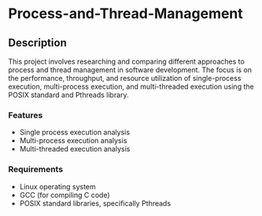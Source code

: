 # Process-and-Thread-Management
## Description
This project involves researching and comparing different approaches to process and thread management in software development. The focus is on the performance, throughput, and resource utilization of single-process execution, multi-process execution, and multi-threaded execution using the POSIX standard and Pthreads library.

### Features
- Single process execution analysis
- Multi-process execution analysis
- Multi-threaded execution analysis

### Requirements
- Linux operating system
- GCC (for compiling C code)
- POSIX standard libraries, specifically Pthreads

